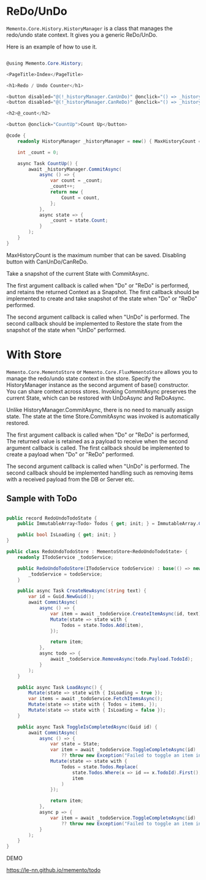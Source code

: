 # ReDo/UnDo

```Memento.Core.History.HistoryManager``` is a class that manages the redo/undo state context.
It gives you a generic ReDo/UnDo.

Here is  an example of how to use it.

```cs

@using Memento.Core.History;

<PageTitle>Index</PageTitle>

<h1>Redo / Undo Counter</h1>

<button disabled="@(!_historyManager.CanUnDo)" @onclick="() => _historyManager.UnDoAsync()">UnDo</button>
<button disabled="@(!_historyManager.CanReDo)" @onclick="() => _historyManager.ReDoAsync()">ReDo</button>

<h2>@_count</h2>

<button @onclick="CountUp">Count Up</button>

@code {
    readonly HistoryManager _historyManager = new() { MaxHistoryCount = 20 };

    int _count = 0;

    async Task CountUp() {
        await _historyManager.CommitAsync(
            async () => {
                var count = _count;
                _count++;
                return new {
                    Count = count,
                };
            },
            async state => {
                _count = state.Count;
            }
        );
    }
}

```


MaxHistoryCount is the maximum number that can be saved.
Disabling button with CanUnDo/CanReDo.

Take a snapshot of the current State with CommitAsync.

The first argument callback is called when "Do" or "ReDo" is performed, and retains the returned Context as a Snapshot.
The first callback should be implemented to create and take snapshot of the state when "Do" or "ReDo" performed.

The second argument callback is called when "UnDo" is performed.
The second callback should be implemented to Restore the state from the snapshot of the state when "UnDo" performed.

# With Store

```Memento.Core.MementoStore``` or ```Memento.Core.FluxMementoStore``` allows you to manage the redo/undo state context in the store.
Specify the HistoryManager instance as the second argument of base() constructor. You can share context across stores.
Invoking CommitAsync preserves the current State, which can be restored with UnDoAsync and ReDoAsync.

Unlike HistoryManager.CommitAsync, there is no need to manually assign state. 
The state at the time Store.CommitAsync was invoked is automatically restored.

The first argument callback is called when "Do" or "ReDo" is performed,
The returned value is retained as a payload to receive when the second argument callback is called.
The first callback should be implemented to create a payload when "Do" or "ReDo" performed.

The second argument callback is called when "UnDo" is performed.
The second callback should be implemented handling such as removing items with a received payload from the DB or Server etc.

## Sample with ToDo

```cs

public record RedoUndoTodoState {
    public ImmutableArray<Todo> Todos { get; init; } = ImmutableArray.Create<Todo>();

    public bool IsLoading { get; init; }
}

public class RedoUndoTodoStore : MementoStore<RedoUndoTodoState> {
    readonly ITodoService _todoService;

    public RedoUndoTodoStore(ITodoService todoService) : base(() => new(), new() { MaxHistoryCount = 20 }) {
        _todoService = todoService;
    }

    public async Task CreateNewAsync(string text) {
        var id = Guid.NewGuid();
        await CommitAsync(
            async () => {
                var item = await _todoService.CreateItemAsync(id, text);
                Mutate(state => state with {
                    Todos = state.Todos.Add(item),
                });

                return item;
            },
            async todo => {
                await _todoService.RemoveAsync(todo.Payload.TodoId);
            }
        );
    }

    public async Task LoadAsync() {
        Mutate(state => state with { IsLoading = true });
        var items = await _todoService.FetchItemsAsync();
        Mutate(state => state with { Todos = items, });
        Mutate(state => state with { IsLoading = false });
    }

    public async Task ToggleIsCompletedAsync(Guid id) {
        await CommitAsync(
            async () => {
                var state = State;
                var item = await _todoService.ToggleCompleteAsync(id)
                    ?? throw new Exception("Failed to toggle an item in Do or ReDo.");
                Mutate(state => state with {
                    Todos = state.Todos.Replace(
                        state.Todos.Where(x => id == x.TodoId).First(),
                        item
                    )
                });

                return item;
            },
            async p => {
                var item = await _todoService.ToggleCompleteAsync(id)
                    ?? throw new Exception("Failed to toggle an item in UnDo.");
            }
        );
    }
}

```

DEMO

https://le-nn.github.io/memento/todo